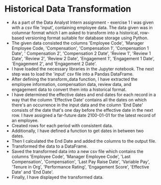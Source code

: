 # Historical Data Transformation
- As a part of the Data Analyst Intern assignment - exercise 1 I was given with a csv file 'input', containing employee data. The data given was in columnar format which I am asked to transform into a historical, row-based versioning format suitable for database storage using Python.
- The given data consisted the columns 'Employee Code', 'Manager Employee Code, 'Compensation', 'Compensation 1', 'Compensation 1 Date', ' Compensation 2', 'Compensation 2 Date', 'Review 1', 'Review 1 Date', 'Review 2', 'Review 2 Date', 'Engagement 1', 'Engagement 1 Date', 'Engagement 2', and 'Engagement 2 Date'.
- I have loaded the necessary libraries in the Jupyter notebook. 
The next step was to load the 'input' csv file into a Pandas DataFrame. 
- After defining the transform_data function, I have extracted the employee information, compensation data, review data, and engagement data to convert them into a historical format. 
- I have determined the effective dates and end dates for each record in a way that the column 'Effective Date' contains all the dates on which there's an occurrence in the input data and the column 'End Date' consists of the date that's one day before the effective date in the next row. I have assigned a far-future date 2100-01-01 for the latest record of an employee.
- Created rows for each period with consistent data. 
- Additionally, I have defined a function to get dates in between two dates. 
- Then I calculated the End Date and added the columns to the output file. 
- Transformed the data to a DataFrame. 
- Saved the transformed data into a new csv file which contains the columns 'Employee Code', 'Manager Employee Code', 'Last Compensation', 'Compensation', 'Last Pay Raise Date', 'Variable Pay', 'Tenure in Org', 'Performance Rating', 'Engagement Score', 'Effective Date' and 'End Date'. 
- Finally, I have displayed the transformed data.
